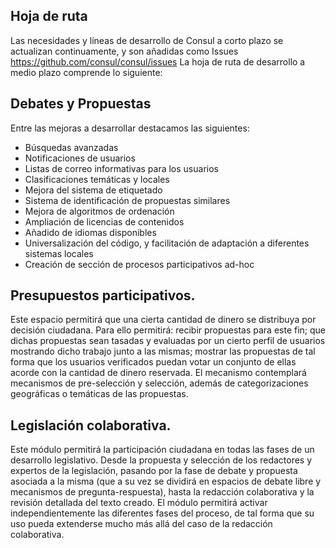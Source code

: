 ## Hoja de ruta

Las necesidades y líneas de desarrollo de Consul a corto plazo se actualizan continuamente, y son añadidas como Issues https://github.com/consul/consul/issues La hoja de ruta de desarrollo a medio plazo comprende lo siguiente:

## Debates y Propuestas
Entre las mejoras a desarrollar destacamos las siguientes:
- Búsquedas avanzadas
- Notificaciones de usuarios
- Listas de correo informativas para los usuarios
- Clasificaciones temáticas y locales
- Mejora del sistema de etiquetado
- Sistema de identificación de propuestas similares
- Mejora de algoritmos de ordenación
- Ampliación de licencias de contenidos
- Añadido de idiomas disponibles
- Universalización del código, y facilitación de adaptación a diferentes sistemas locales
- Creación de sección de procesos participativos ad-hoc

## Presupuestos participativos.
Este espacio permitirá que una cierta cantidad de dinero se distribuya por decisión ciudadana. Para ello permitirá: recibir propuestas para este fin; que dichas propuestas sean tasadas y evaluadas por un cierto perfil de usuarios mostrando dicho trabajo junto a las mismas; mostrar las propuestas de tal forma que los usuarios verificados puedan votar un conjunto de ellas acorde con la cantidad de dinero reservada. El mecanismo contemplará mecanismos de pre-selección y selección, además de categorizaciones geográficas o temáticas de las propuestas.

## Legislación colaborativa.
Este módulo permitirá la participación ciudadana en todas las fases de un desarrollo legislativo. Desde la propuesta y selección de los redactores y expertos de la legislación, pasando por la fase de debate y propuesta asociada a la misma (que a su vez se dividirá en espacios de debate libre y mecanismos de pregunta-respuesta), hasta la redacción colaborativa y la revisión detallada del texto creado. El módulo permitirá activar independientemente las diferentes fases del proceso, de tal forma que su uso pueda extenderse mucho más allá del caso de la redacción colaborativa.
